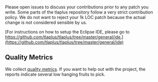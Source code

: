 Please open issues to discuss your contributions prior to any patch you write. Some parts of the tlaplus repository follow a very strict contribution policy. We do not want to reject your 1k LOC patch because the actual change is not considered sensible by us.

[For instructions on how to setup the Eclipse IDE, please go to https://github.com/tlaplus/tlaplus/tree/master/general/ide.](https://github.com/tlaplus/tlaplus/tree/master/general/ide)

Quality Metrics
---------------

We collect [quality metrics](https://sonarqube.com/organizations/tlaplus/projects). If you want to help out with the project, the reports indicate several low hanging fruits to pick.
